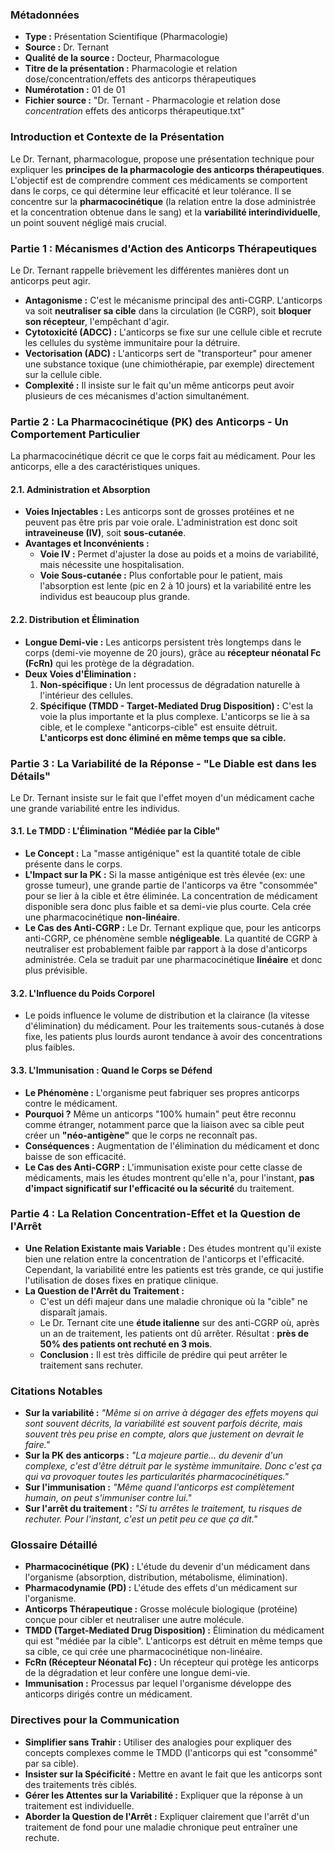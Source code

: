 ### **Métadonnées**

- **Type :** Présentation Scientifique (Pharmacologie)
- **Source :** Dr. Ternant
- **Qualité de la source :** Docteur, Pharmacologue
- **Titre de la présentation :** Pharmacologie et relation dose/concentration/effets des anticorps thérapeutiques
- **Numérotation :** 01 de 01
- **Fichier source :** "Dr. Ternant - Pharmacologie et relation dose _concentration_ effets des anticorps thérapeutique.txt"

### **Introduction et Contexte de la Présentation**

Le Dr. Ternant, pharmacologue, propose une présentation technique pour expliquer les **principes de la pharmacologie des anticorps thérapeutiques**. L'objectif est de comprendre comment ces médicaments se comportent dans le corps, ce qui détermine leur efficacité et leur tolérance. Il se concentre sur la **pharmacocinétique** (la relation entre la dose administrée et la concentration obtenue dans le sang) et la **variabilité interindividuelle**, un point souvent négligé mais crucial.

### **Partie 1 : Mécanismes d'Action des Anticorps Thérapeutiques**

Le Dr. Ternant rappelle brièvement les différentes manières dont un anticorps peut agir.

- **Antagonisme :** C'est le mécanisme principal des anti-CGRP. L'anticorps va soit **neutraliser sa cible** dans la circulation (le CGRP), soit **bloquer son récepteur**, l'empêchant d'agir.
- **Cytotoxicité (ADCC) :** L'anticorps se fixe sur une cellule cible et recrute les cellules du système immunitaire pour la détruire.
- **Vectorisation (ADC) :** L'anticorps sert de "transporteur" pour amener une substance toxique (une chimiothérapie, par exemple) directement sur la cellule cible.
- **Complexité :** Il insiste sur le fait qu'un même anticorps peut avoir plusieurs de ces mécanismes d'action simultanément.

### **Partie 2 : La Pharmacocinétique (PK) des Anticorps - Un Comportement Particulier**

La pharmacocinétique décrit ce que le corps fait au médicament. Pour les anticorps, elle a des caractéristiques uniques.

#### **2.1. Administration et Absorption**

- **Voies Injectables :** Les anticorps sont de grosses protéines et ne peuvent pas être pris par voie orale. L'administration est donc soit **intraveineuse (IV)**, soit **sous-cutanée**.
- **Avantages et Inconvénients :**
  - **Voie IV :** Permet d'ajuster la dose au poids et a moins de variabilité, mais nécessite une hospitalisation.
  - **Voie Sous-cutanée :** Plus confortable pour le patient, mais l'absorption est lente (pic en 2 à 10 jours) et la variabilité entre les individus est beaucoup plus grande.

#### **2.2. Distribution et Élimination**

- **Longue Demi-vie :** Les anticorps persistent très longtemps dans le corps (demi-vie moyenne de 20 jours), grâce au **récepteur néonatal Fc (FcRn)** qui les protège de la dégradation.
- **Deux Voies d'Élimination :**
    1. **Non-spécifique :** Un lent processus de dégradation naturelle à l'intérieur des cellules.
    2. **Spécifique (TMDD - Target-Mediated Drug Disposition) :** C'est la voie la plus importante et la plus complexe. L'anticorps se lie à sa cible, et le complexe "anticorps-cible" est ensuite détruit. **L'anticorps est donc éliminé en même temps que sa cible.**

### **Partie 3 : La Variabilité de la Réponse - "Le Diable est dans les Détails"**

Le Dr. Ternant insiste sur le fait que l'effet moyen d'un médicament cache une grande variabilité entre les individus.

#### **3.1. Le TMDD : L'Élimination "Médiée par la Cible"**

- **Le Concept :** La "masse antigénique" est la quantité totale de cible présente dans le corps.
- **L'Impact sur la PK :** Si la masse antigénique est très élevée (ex: une grosse tumeur), une grande partie de l'anticorps va être "consommée" pour se lier à la cible et être éliminée. La concentration de médicament disponible sera donc plus faible et sa demi-vie plus courte. Cela crée une pharmacocinétique **non-linéaire**.
- **Le Cas des Anti-CGRP :** Le Dr. Ternant explique que, pour les anticorps anti-CGRP, ce phénomène semble **négligeable**. La quantité de CGRP à neutraliser est probablement faible par rapport à la dose d'anticorps administrée. Cela se traduit par une pharmacocinétique **linéaire** et donc plus prévisible.

#### **3.2. L'Influence du Poids Corporel**

- Le poids influence le volume de distribution et la clairance (la vitesse d'élimination) du médicament. Pour les traitements sous-cutanés à dose fixe, les patients plus lourds auront tendance à avoir des concentrations plus faibles.

#### **3.3. L'Immunisation : Quand le Corps se Défend**

- **Le Phénomène :** L'organisme peut fabriquer ses propres anticorps contre le médicament.
- **Pourquoi ?** Même un anticorps "100% humain" peut être reconnu comme étranger, notamment parce que la liaison avec sa cible peut créer un **"néo-antigène"** que le corps ne reconnaît pas.
- **Conséquences :** Augmentation de l'élimination du médicament et donc baisse de son efficacité.
- **Le Cas des Anti-CGRP :** L'immunisation existe pour cette classe de médicaments, mais les études montrent qu'elle n'a, pour l'instant, **pas d'impact significatif sur l'efficacité ou la sécurité** du traitement.

### **Partie 4 : La Relation Concentration-Effet et la Question de l'Arrêt**

- **Une Relation Existante mais Variable :** Des études montrent qu'il existe bien une relation entre la concentration de l'anticorps et l'efficacité. Cependant, la variabilité entre les patients est très grande, ce qui justifie l'utilisation de doses fixes en pratique clinique.
- **La Question de l'Arrêt du Traitement :**
  - C'est un défi majeur dans une maladie chronique où la "cible" ne disparaît jamais.
  - Le Dr. Ternant cite une **étude italienne** sur des anti-CGRP où, après un an de traitement, les patients ont dû arrêter. Résultat : **près de 50% des patients ont rechuté en 3 mois**.
  - **Conclusion :** Il est très difficile de prédire qui peut arrêter le traitement sans rechuter.

### **Citations Notables**

- **Sur la variabilité :** _"Même si on arrive à dégager des effets moyens qui sont souvent décrits, la variabilité est souvent parfois décrite, mais souvent très peu prise en compte, alors que justement on devrait le faire."_
- **Sur la PK des anticorps :** _"La majeure partie... du devenir d'un complexe, c'est d'être détruit par le système immunitaire. Donc c'est ça qui va provoquer toutes les particularités pharmacocinétiques."_
- **Sur l'immunisation :** _"Même quand l'anticorps est complètement humain, on peut s'immuniser contre lui."_
- **Sur l'arrêt du traitement :** _"Si tu arrêtes le traitement, tu risques de rechuter. Pour l'instant, c'est un petit peu ce que ça dit."_

### **Glossaire Détaillé**

- **Pharmacocinétique (PK) :** L'étude du devenir d'un médicament dans l'organisme (absorption, distribution, métabolisme, élimination).
- **Pharmacodynamie (PD) :** L'étude des effets d'un médicament sur l'organisme.
- **Anticorps Thérapeutique :** Grosse molécule biologique (protéine) conçue pour cibler et neutraliser une autre molécule.
- **TMDD (Target-Mediated Drug Disposition) :** Élimination du médicament qui est "médiée par la cible". L'anticorps est détruit en même temps que sa cible, ce qui crée une pharmacocinétique non-linéaire.
- **FcRn (Récepteur Néonatal Fc) :** Un récepteur qui protège les anticorps de la dégradation et leur confère une longue demi-vie.
- **Immunisation :** Processus par lequel l'organisme développe des anticorps dirigés contre un médicament.

### **Directives pour la Communication**

- **Simplifier sans Trahir :** Utiliser des analogies pour expliquer des concepts complexes comme le TMDD (l'anticorps qui est "consommé" par sa cible).
- **Insister sur la Spécificité :** Mettre en avant le fait que les anticorps sont des traitements très ciblés.
- **Gérer les Attentes sur la Variabilité :** Expliquer que la réponse à un traitement est individuelle.
- **Aborder la Question de l'Arrêt :** Expliquer clairement que l'arrêt d'un traitement de fond pour une maladie chronique peut entraîner une rechute.